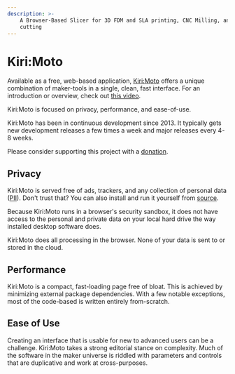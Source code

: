 ```yaml
---
description: >-
    A Browser-Based Slicer for 3D FDM and SLA printing, CNC Milling, and Laser
    cutting
---
```


# Kiri:Moto

Available as a free, web-based application, [Kiri:Moto](https://grid.space/kiri/) offers a unique combination of maker-tools in a single, clean, fast interface. For an introduction or overview, check out [this video](https://youtu.be/08795Sj22QE).

Kiri:Moto is focused on privacy, performance, and ease-of-use.

Kiri:Moto has been in continuous development since 2013. It typically gets new development releases a few times a week and major releases every 4-8 weeks.

Please consider supporting this project with a [donation](https://paypal.me/gridspace3d?locale.x=en_US).

## Privacy

Kiri:Moto is served free of ads, trackers, and any collection of personal data ([PII](https://en.wikipedia.org/wiki/Personal_data)). Don't trust that? You can also install and run it yourself from [source](https://github.com/GridSpace/grid-apps).

Because Kiri:Moto runs in a browser's security sandbox, it does not have access to the personal and private data on your local hard drive the way installed desktop software does.

Kiri:Moto does all processing in the browser. None of your data is sent to or stored in the cloud.

## Performance

Kiri:Moto is a compact, fast-loading page free of bloat. This is achieved by minimizing external package dependencies. With a few notable exceptions, most of the code-based is written entirely from-scratch.&#x20;

## Ease of Use

Creating an interface that is usable for new to advanced users can be a challenge. Kiri:Moto takes a strong editorial stance on complexity. Much of the software in the maker universe is riddled with parameters and controls that are duplicative and work at cross-purposes.
